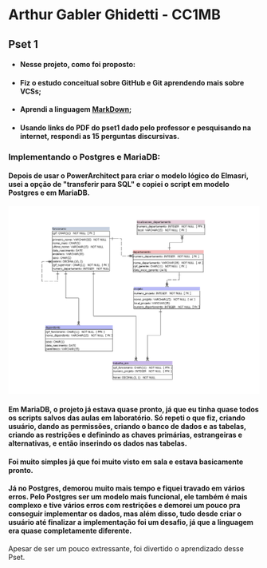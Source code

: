 # Arthur Gabler Ghidetti - CC1MB 
## Pset 1

* #### Nesse projeto, como foi proposto: 
* #### Fiz o estudo conceitual sobre GitHub e Git aprendendo mais sobre VCSs; 
* #### Aprendi a linguagem [MarkDown](<https://docs.pipz.com/central-de-ajuda/learning-center/guia-basico-de-markdown#open>); 
* #### Usando links do PDF do pset1 dado pelo professor e pesquisando na internet, respondi as 15 perguntas discursivas.

### Implementando o Postgres e MariaDB:
#### Depois de usar o PowerArchitect para criar o modelo lógico do Elmasri, usei a opção de "transferir para SQL" e copiei o script em modelo Postgres e em MariaDB.
![Foto](https://github.com/ArthurGabler111/uvv_bd_1_cc1mb/blob/main/pset1/architect_foto.png)
#### Em MariaDB, o projeto já estava quase pronto, já que eu tinha quase todos os scripts salvos das aulas em laboratório. Só repeti o que fiz, criando usuário, dando as permissões, criando o banco de dados e as tabelas, criando as restrições e definindo as chaves primárias, estrangeiras e alternativas, e então inserindo os dados nas tabelas. 
#### Foi muito simples já que foi muito visto em sala e estava basicamente pronto.

#### Já no Postgres, demorou muito mais tempo e fiquei travado em vários erros. Pelo Postgres ser um modelo mais funcional, ele também é mais complexo e tive vários erros com restrições e demorei um pouco pra conseguir implementar os dados, mas além disso, tudo desde criar o usuário até finalizar a implementação foi um desafio, já que a linguagem era quase completamente diferente.

Apesar de ser um pouco extressante, foi divertido o aprendizado desse Pset.
